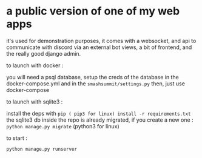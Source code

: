 # a public version of one of my web apps 

it's used for demonstration purposes, it comes with a websocket, and api to communicate with discord via an external bot views, a bit of frontend, and the really good django admin.

to launch with docker : 

you will need a psql database, setup the creds of the database in the docker-compose.yml and in the `smashsummit/settings.py`
then, just use docker-compose 


to launch with sqlite3 : 

install the deps with `pip ( pip3 for linux) install -r requirements.txt` 
the sqlite3 db inside the repo is already migrated, if you create a new one : `python manage.py migrate` (python3 for linux)

to start : 
```
python manage.py runserver
```
